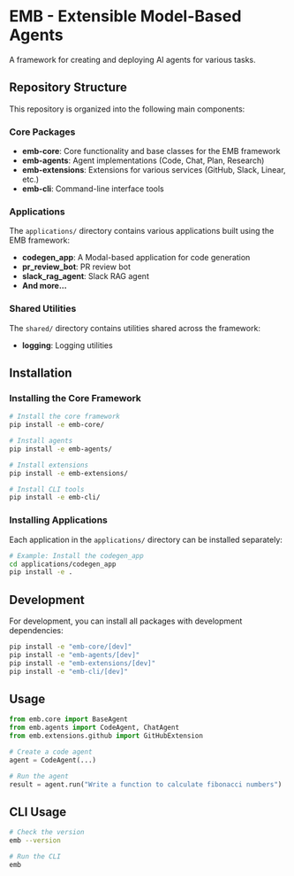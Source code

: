 # EMB - Extensible Model-Based Agents

A framework for creating and deploying AI agents for various tasks.

## Repository Structure

This repository is organized into the following main components:

### Core Packages

- **emb-core**: Core functionality and base classes for the EMB framework
- **emb-agents**: Agent implementations (Code, Chat, Plan, Research)
- **emb-extensions**: Extensions for various services (GitHub, Slack, Linear, etc.)
- **emb-cli**: Command-line interface tools

### Applications

The `applications/` directory contains various applications built using the EMB framework:

- **codegen_app**: A Modal-based application for code generation
- **pr_review_bot**: PR review bot
- **slack_rag_agent**: Slack RAG agent
- **And more...**

### Shared Utilities

The `shared/` directory contains utilities shared across the framework:

- **logging**: Logging utilities

## Installation

### Installing the Core Framework

```bash
# Install the core framework
pip install -e emb-core/

# Install agents
pip install -e emb-agents/

# Install extensions
pip install -e emb-extensions/

# Install CLI tools
pip install -e emb-cli/
```

### Installing Applications

Each application in the `applications/` directory can be installed separately:

```bash
# Example: Install the codegen_app
cd applications/codegen_app
pip install -e .
```

## Development

For development, you can install all packages with development dependencies:

```bash
pip install -e "emb-core/[dev]"
pip install -e "emb-agents/[dev]"
pip install -e "emb-extensions/[dev]"
pip install -e "emb-cli/[dev]"
```

## Usage

```python
from emb.core import BaseAgent
from emb.agents import CodeAgent, ChatAgent
from emb.extensions.github import GitHubExtension

# Create a code agent
agent = CodeAgent(...)

# Run the agent
result = agent.run("Write a function to calculate fibonacci numbers")
```

## CLI Usage

```bash
# Check the version
emb --version

# Run the CLI
emb
```